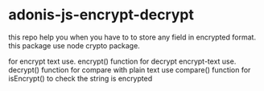 # adonis-js-encrypt-decrypt
this repo help you when you have to to store any field in encrypted format.
this package use node crypto package.

for encrypt text use. encrypt() function
for decrypt encrypt-text use. decrypt() function
for compare with plain text use compare() function
for isEncrypt() to check the string is encrypted


